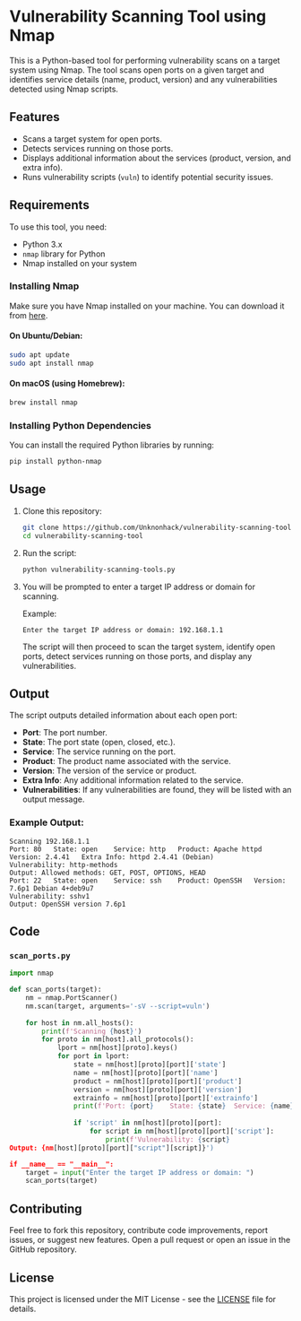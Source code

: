 
# Vulnerability Scanning Tool using Nmap

This is a Python-based tool for performing vulnerability scans on a target system using Nmap. The tool scans open ports on a given target and identifies service details (name, product, version) and any vulnerabilities detected using Nmap scripts.

## Features

- Scans a target system for open ports.
- Detects services running on those ports.
- Displays additional information about the services (product, version, and extra info).
- Runs vulnerability scripts (`vuln`) to identify potential security issues.

## Requirements

To use this tool, you need:

- Python 3.x
- `nmap` library for Python
- Nmap installed on your system

### Installing Nmap

Make sure you have Nmap installed on your machine. You can download it from [here](https://nmap.org/download.html).

#### On Ubuntu/Debian:

```bash
sudo apt update
sudo apt install nmap
```

#### On macOS (using Homebrew):

```bash
brew install nmap
```

### Installing Python Dependencies

You can install the required Python libraries by running:

```bash
pip install python-nmap
```

## Usage

1. Clone this repository:

   ```bash
   git clone https://github.com/Unknonhack/vulnerability-scanning-tool.git
   cd vulnerability-scanning-tool
   ```

2. Run the script:

   ```bash
   python vulnerability-scanning-tools.py
   ```

3. You will be prompted to enter a target IP address or domain for scanning.

   Example:

   ```
   Enter the target IP address or domain: 192.168.1.1
   ```

   The script will then proceed to scan the target system, identify open ports, detect services running on those ports, and display any vulnerabilities.

## Output

The script outputs detailed information about each open port:

- **Port**: The port number.
- **State**: The port state (open, closed, etc.).
- **Service**: The service running on the port.
- **Product**: The product name associated with the service.
- **Version**: The version of the service or product.
- **Extra Info**: Any additional information related to the service.
- **Vulnerabilities**: If any vulnerabilities are found, they will be listed with an output message.

### Example Output:

```
Scanning 192.168.1.1
Port: 80   State: open    Service: http   Product: Apache httpd   Version: 2.4.41   Extra Info: httpd 2.4.41 (Debian)
Vulnerability: http-methods
Output: Allowed methods: GET, POST, OPTIONS, HEAD
Port: 22   State: open    Service: ssh    Product: OpenSSH   Version: 7.6p1 Debian 4+deb9u7
Vulnerability: sshv1
Output: OpenSSH version 7.6p1
```

## Code

### `scan_ports.py`

```python
import nmap

def scan_ports(target):
    nm = nmap.PortScanner()
    nm.scan(target, arguments='-sV --script=vuln')
    
    for host in nm.all_hosts():
        print(f'Scanning {host}')
        for proto in nm[host].all_protocols():
            lport = nm[host][proto].keys()
            for port in lport:
                state = nm[host][proto][port]['state']
                name = nm[host][proto][port]['name']
                product = nm[host][proto][port]['product']
                version = nm[host][proto][port]['version']
                extrainfo = nm[host][proto][port]['extrainfo']
                print(f'Port: {port}	State: {state}	Service: {name}	Product: {product}	Version: {version}	Extra Info: {extrainfo}')
                
                if 'script' in nm[host][proto][port]:
                    for script in nm[host][proto][port]['script']:
                        print(f'Vulnerability: {script}
Output: {nm[host][proto][port]["script"][script]}')

if __name__ == "__main__":
    target = input("Enter the target IP address or domain: ")
    scan_ports(target)
```

## Contributing

Feel free to fork this repository, contribute code improvements, report issues, or suggest new features. Open a pull request or open an issue in the GitHub repository.

## License

This project is licensed under the MIT License - see the [LICENSE](LICENSE) file for details.
